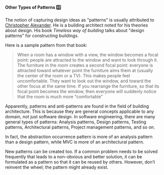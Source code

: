 <div id="title">

#### Other Types of Patterns :three:

</div>

<div id="body">

The notion of capturing design ideas as "patterns" is usually attributed to [Christopher Alexander](https://en.wikipedia.org/wiki/Christopher_Alexander). He is a building architect noted for his theories about design. His book _Timeless way of building_ talks about "design patterns" for constructing buildings.

Here is a sample pattern from that book:

> When a room has a window with a view, the window becomes a focal point: people are attracted to the window and want to look through it. The furniture in the room creates a second focal point:
> everyone is attracted toward whatever point the furniture aims them at (usually the center of the room or a TV). This makes people feel uncomfortable. They want to look out the window,
> and toward the other focus at the same time. If you rearrange the furniture, so that its focal point becomes the window, then everyone will suddenly notice that the
> room is much more “comfortable”

Apparently, patterns and anti-patterns are found in the field of building architecture. This is because they are general concepts applicable to any domain, not just software design. In software engineering, there are many general types of patterns: Analysis patterns, Design patterns, Testing patterns, Architectural patterns, Project management patterns, and so on.

In fact, the abstraction occurrence pattern is more of an analysis pattern than a design pattern, while MVC is more of an architectural pattern.

New patterns can be created too. If a common problem needs to be solved frequently that leads to a non-obvious and better solution, it can be formulated as a pattern so that it can be reused by others. However, don’t reinvent the wheel; the pattern might already exist.

</div>

<div id="extras">

<include src="exercises.md" />

</div>